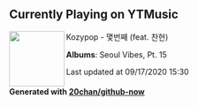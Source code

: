 ## Currently Playing on YTMusic

[<img align="left" width="100" src="https://lh3.googleusercontent.com/avjWGTL1OGOGS_trKaK4eVIiAr0AoDY1jIeMfAIiJOlPZt_WrH0sJ9bOOao0Zd27V10U0DxzeHuxP9KdYQ">](https://music.youtube.com/channel/UCplz2-MIs6JXPWPziEWaO5g)

Kozypop - 몇번째 (feat. 찬현)

**Albums**: Seoul Vibes, Pt. 15

Last updated at 09/17/2020 15:30

#### Generated with [20chan/github-now](https://github.com/20chan/github-now)


<!--
**20chan/20chan** is a ✨ _special_ ✨ repository because its `README.md` (this file) appears on your GitHub profile.

Here are some ideas to get you started:

- 🔭 I’m currently working on ...
- 🌱 I’m currently learning ...
- 👯 I’m looking to collaborate on ...
- 🤔 I’m looking for help with ...
- 💬 Ask me about ...
- 📫 How to reach me: ...
- 😄 Pronouns: ...
- ⚡ Fun fact: ...
-->
